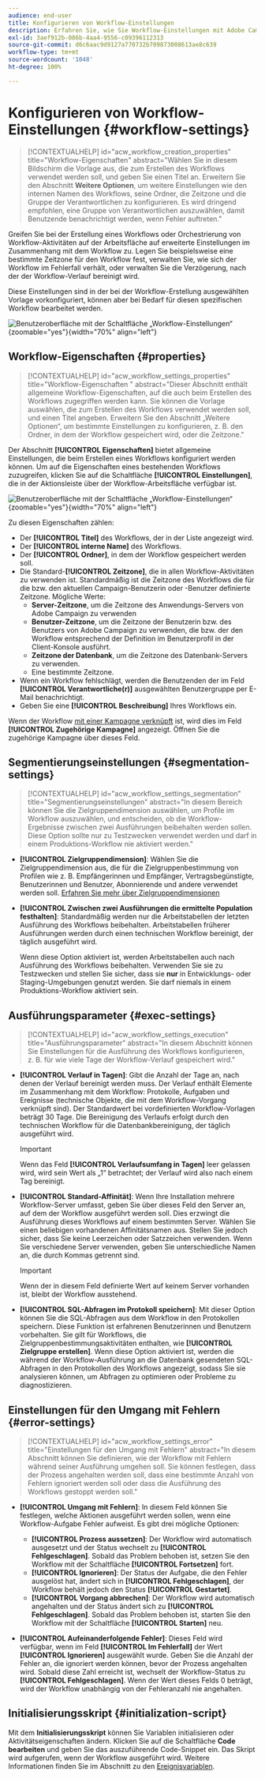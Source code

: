 ```yaml
---
audience: end-user
title: Konfigurieren von Workflow-Einstellungen
description: Erfahren Sie, wie Sie Workflow-Einstellungen mit Adobe Campaign Web festlegen
exl-id: 3aef912b-086b-4aa4-9556-c09396112313
source-git-commit: d6c6aac9d9127a770732b709873008613ae8c639
workflow-type: tm+mt
source-wordcount: '1048'
ht-degree: 100%

---
```


# Konfigurieren von Workflow-Einstellungen {#workflow-settings}

>[!CONTEXTUALHELP]
>id="acw_workflow_creation_properties"
>title="Workflow-Eigenschaften"
>abstract="Wählen Sie in diesem Bildschirm die Vorlage aus, die zum Erstellen des Workflows verwendet werden soll, und geben Sie einen Titel an. Erweitern Sie den Abschnitt **Weitere Optionen**, um weitere Einstellungen wie den internen Namen des Workflows, seine Ordner, die Zeitzone und die Gruppe der Verantwortlichen zu konfigurieren. Es wird dringend empfohlen, eine Gruppe von Verantwortlichen auszuwählen, damit Benutzende benachrichtigt werden, wenn Fehler auftreten."

Greifen Sie bei der Erstellung eines Workflows oder Orchestrierung von Workflow-Aktivitäten auf der Arbeitsfläche auf erweiterte Einstellungen im Zusammenhang mit dem Workflow zu. Legen Sie beispielsweise eine bestimmte Zeitzone für den Workflow fest, verwalten Sie, wie sich der Workflow im Fehlerfall verhält, oder verwalten Sie die Verzögerung, nach der der Workflow-Verlauf bereinigt wird.

Diese Einstellungen sind in der bei der Workflow-Erstellung ausgewählten Vorlage vorkonfiguriert, können aber bei Bedarf für diesen spezifischen Workflow bearbeitet werden.

![Benutzeroberfläche mit der Schaltfläche „Workflow-Einstellungen“](assets/workflow-settings-button.png){zoomable="yes"}{width="70%" align="left"}

## Workflow-Eigenschaften  {#properties}

>[!CONTEXTUALHELP]
>id="acw_workflow_settings_properties"
>title="Workflow-Eigenschaften "
>abstract="Dieser Abschnitt enthält allgemeine Workflow-Eigenschaften, auf die auch beim Erstellen des Workflows zugegriffen werden kann. Sie können die Vorlage auswählen, die zum Erstellen des Workflows verwendet werden soll, und einen Titel angeben. Erweitern Sie den Abschnitt „Weitere Optionen“, um bestimmte Einstellungen zu konfigurieren, z. B. den Ordner, in dem der Workflow gespeichert wird, oder die Zeitzone."

Der Abschnitt **[!UICONTROL Eigenschaften]** bietet allgemeine Einstellungen, die beim Erstellen eines Workflows konfiguriert werden können. Um auf die Eigenschaften eines bestehenden Workflows zuzugreifen, klicken Sie auf die Schaltfläche **[!UICONTROL Einstellungen]**, die in der Aktionsleiste über der Workflow-Arbeitsfläche verfügbar ist.

![Benutzeroberfläche mit der Schaltfläche „Workflow-Einstellungen“](assets/workflow-settings.png){zoomable="yes"}{width="70%" align="left"}

Zu diesen Eigenschaften zählen:

* Der **[!UICONTROL Titel]** des Workflows, der in der Liste angezeigt wird.
* Der **[!UICONTROL interne Name]** des Workflows.
* Der **[!UICONTROL Ordner]**, in dem der Workflow gespeichert werden soll.
* Die Standard-**[!UICONTROL Zeitzone]**, die in allen Workflow-Aktivitäten zu verwenden ist. Standardmäßig ist die Zeitzone des Workflows die für die bzw. den aktuellen Campaign-Benutzerin oder -Benutzer definierte Zeitzone.
Mögliche Werte:
   * **Server-Zeitzone**, um die Zeitzone des Anwendungs-Servers von Adobe Campaign zu verwenden
   * **Benutzer-Zeitzone**, um die Zeitzone der Benutzerin bzw. des Benutzers von Adobe Campaign zu verwenden, die bzw. der den Workflow entsprechend der Definition im Benutzerprofil in der Client-Konsole ausführt.
   * **Zeitzone der Datenbank**, um die Zeitzone des Datenbank-Servers zu verwenden.
   * Eine bestimmte Zeitzone.
* Wenn ein Workflow fehlschlägt, werden die Benutzenden der im Feld **[!UICONTROL Verantwortliche(r)]** ausgewählten Benutzergruppe per E-Mail benachrichtigt.
* Geben Sie eine **[!UICONTROL Beschreibung]** Ihres Workflows ein.

Wenn der Workflow [mit einer Kampagne verknüpft](create-workflow.md) ist, wird dies im Feld **[!UICONTROL Zugehörige Kampagne]** angezeigt. Öffnen Sie die zugehörige Kampagne über dieses Feld.

## Segmentierungseinstellungen {#segmentation-settings}

>[!CONTEXTUALHELP]
>id="acw_workflow_settings_segmentation"
>title="Segmentierungseinstellungen"
>abstract="In diesem Bereich können Sie die Zielgruppendimension auswählen, um Profile im Workflow auszuwählen, und entscheiden, ob die Workflow-Ergebnisse zwischen zwei Ausführungen beibehalten werden sollen. Diese Option sollte nur zu Testzwecken verwendet werden und darf in einem Produktions-Workflow nie aktiviert werden."

* **[!UICONTROL Zielgruppendimension]**: Wählen Sie die Zielgruppendimension aus, die für die Zielgruppenbestimmung von Profilen wie z. B. Empfängerinnen und Empfänger, Vertragsbegünstigte, Benutzerinnen und Benutzer, Abonnierende und andere verwendet werden soll. [Erfahren Sie mehr über Zielgruppendimensionen](../audience/targeting-dimensions.md)

* **[!UICONTROL Zwischen zwei Ausführungen die ermittelte Population festhalten]**: Standardmäßig werden nur die Arbeitstabellen der letzten Ausführung des Workflows beibehalten. Arbeitstabellen früherer Ausführungen werden durch einen technischen Workflow bereinigt, der täglich ausgeführt wird.

  Wenn diese Option aktiviert ist, werden Arbeitstabellen auch nach Ausführung des Workflows beibehalten. Verwenden Sie sie zu Testzwecken und stellen Sie sicher, dass sie **nur** in Entwicklungs- oder Staging-Umgebungen genutzt werden. Sie darf niemals in einem Produktions-Workflow aktiviert sein.

## Ausführungsparameter {#exec-settings}

>[!CONTEXTUALHELP]
>id="acw_workflow_settings_execution"
>title="Ausführungsparameter"
>abstract="In diesem Abschnitt können Sie Einstellungen für die Ausführung des Workflows konfigurieren, z. B. für wie viele Tage der Workflow-Verlauf gespeichert wird."

* **[!UICONTROL Verlauf in Tagen]**: Gibt die Anzahl der Tage an, nach denen der Verlauf bereinigt werden muss. Der Verlauf enthält Elemente im Zusammenhang mit dem Workflow: Protokolle, Aufgaben und Ereignisse (technische Objekte, die mit dem Workflow-Vorgang verknüpft sind). Der Standardwert bei vordefinierten Workflow-Vorlagen beträgt 30 Tage. Die Bereinigung des Verlaufs erfolgt durch den technischen Workflow für die Datenbankbereinigung, der täglich ausgeführt wird.

  >[!IMPORTANT]
  >
  >Wenn das Feld **[!UICONTROL Verlaufsumfang in Tagen]** leer gelassen wird, wird sein Wert als „1“ betrachtet; der Verlauf wird also nach einem Tag bereinigt.

* **[!UICONTROL Standard-Affinität]**: Wenn Ihre Installation mehrere Workflow-Server umfasst, geben Sie über dieses Feld den Server an, auf dem der Workflow ausgeführt werden soll. Dies erzwingt die Ausführung dieses Workflows auf einem bestimmten Server. Wählen Sie einen beliebigen vorhandenen Affinitätsnamen aus. Stellen Sie jedoch sicher, dass Sie keine Leerzeichen oder Satzzeichen verwenden. Wenn Sie verschiedene Server verwenden, geben Sie unterschiedliche Namen an, die durch Kommas getrennt sind.

  >[!IMPORTANT]
  >
  >Wenn der in diesem Feld definierte Wert auf keinem Server vorhanden ist, bleibt der Workflow ausstehend.

* **[!UICONTROL SQL-Abfragen im Protokoll speichern]**: Mit dieser Option können Sie die SQL-Abfragen aus dem Workflow in den Protokollen speichern. Diese Funktion ist erfahrenen Benutzerinnen und Benutzern vorbehalten. Sie gilt für Workflows, die Zielgruppenbestimmungsaktivitäten enthalten, wie **[!UICONTROL Zielgruppe erstellen]**. Wenn diese Option aktiviert ist, werden die während der Workflow-Ausführung an die Datenbank gesendeten SQL-Abfragen in den Protokollen des Workflows angezeigt, sodass Sie sie analysieren können, um Abfragen zu optimieren oder Probleme zu diagnostizieren.

## Einstellungen für den Umgang mit Fehlern {#error-settings}

>[!CONTEXTUALHELP]
>id="acw_workflow_settings_error"
>title="Einstellungen für den Umgang mit Fehlern"
>abstract="In diesem Abschnitt können Sie definieren, wie der Workflow mit Fehlern während seiner Ausführung umgehen soll. Sie können festlegen, dass der Prozess angehalten werden soll, dass eine bestimmte Anzahl von Fehlern ignoriert werden soll oder dass die Ausführung des Workflows gestoppt werden soll."

* **[!UICONTROL Umgang mit Fehlern]**: In diesem Feld können Sie festlegen, welche Aktionen ausgeführt werden sollen, wenn eine Workflow-Aufgabe Fehler aufweist. Es gibt drei mögliche Optionen:

   * **[!UICONTROL Prozess aussetzen]**: Der Workflow wird automatisch ausgesetzt und der Status wechselt zu **[!UICONTROL Fehlgeschlagen]**. Sobald das Problem behoben ist, setzen Sie den Workflow mit der Schaltfläche **[!UICONTROL Fortsetzen]** fort.
   * **[!UICONTROL Ignorieren]**: Der Status der Aufgabe, die den Fehler ausgelöst hat, ändert sich in **[!UICONTROL Fehlgeschlagen]**, der Workflow behält jedoch den Status **[!UICONTROL Gestartet]**. <!-- TO ADD ONCE SCHEDULER IS AVAILABLE This configuration is relevant for recurring tasks: if the branch includes a scheduler, it will start normally next time the workflow is executed.-->
   * **[!UICONTROL Vorgang abbrechen]**: Der Workflow wird automatisch angehalten und der Status ändert sich zu **[!UICONTROL Fehlgeschlagen]**. Sobald das Problem behoben ist, starten Sie den Workflow mit der Schaltfläche **[!UICONTROL Starten]** neu.

* **[!UICONTROL Aufeinanderfolgende Fehler]**: Dieses Feld wird verfügbar, wenn im Feld **[!UICONTROL Im Fehlerfall]** der Wert **[!UICONTROL Ignorieren]** ausgewählt wurde. Geben Sie die Anzahl der Fehler an, die ignoriert werden können, bevor der Prozess angehalten wird. Sobald diese Zahl erreicht ist, wechselt der Workflow-Status zu **[!UICONTROL Fehlgeschlagen]**. Wenn der Wert dieses Felds 0 beträgt, wird der Workflow unabhängig von der Fehleranzahl nie angehalten.

## Initialisierungsskript {#initialization-script}

Mit dem **Initialisierungsskript** können Sie Variablen initialisieren oder Aktivitätseigenschaften ändern. Klicken Sie auf die Schaltfläche **Code bearbeiten** und geben Sie das auszuführende Code-Snippet ein. Das Skript wird aufgerufen, wenn der Workflow ausgeführt wird. Weitere Informationen finden Sie im Abschnitt zu den [Ereignisvariablen](../workflows/event-variables.md).